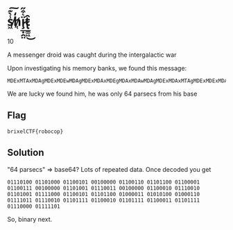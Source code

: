 # s̸͖̾̀͊͠h̸̜̒ï̷̧̲͙̭̤͛͒̋t̷̢̲͚͖̑͜
10

A messenger droid was caught during the intergalactic war

Upon investigating his memory banks, we found this message:
```
MDExMTAxMDAgMDExMDEwMDAgMDExMDAxMDEgMDAxMDAwMDAgMDExMDAxMTAgMDExMDExMDAgMDExMDAwMDEgMDExMDAxMTEgMDAxMDAwMDAgMDExMDEwMDEgMDExMTAwMTEgMDAxMDAwMDAgMDExMDAwMTAgMDExMTAwMTAgMDExMDEwMDEgMDExMTEwMDAgMDExMDAxMDEgMDExMDExMDAgMDEwMDAwMTEgMDEwMTAxMDAgMDEwMDAxMTAgMDExMTEwMTEgMDExMTAwMTAgMDExMDExMTEgMDExMDAwMTAgMDExMDExMTEgMDExMDAwMTEgMDExMDExMTEgMDExMTAwMDAgMDExMTExMDE=
```
 

We are lucky we found him, he was only 64 parsecs from his base

## Flag
```
brixelCTF{robocop}
```

## Solution
"64 parsecs" => base64? Lots of repeated data. Once decoded you get
```
01110100 01101000 01100101 00100000 01100110 01101100 01100001 01100111 00100000 01101001 01110011 00100000 01100010 01110010 01101001 01111000 01100101 01101100 01000011 01010100 01000110 01111011 01110010 01101111 01100010 01101111 01100011 01101111 01110000 01111101
```

So, binary next.
